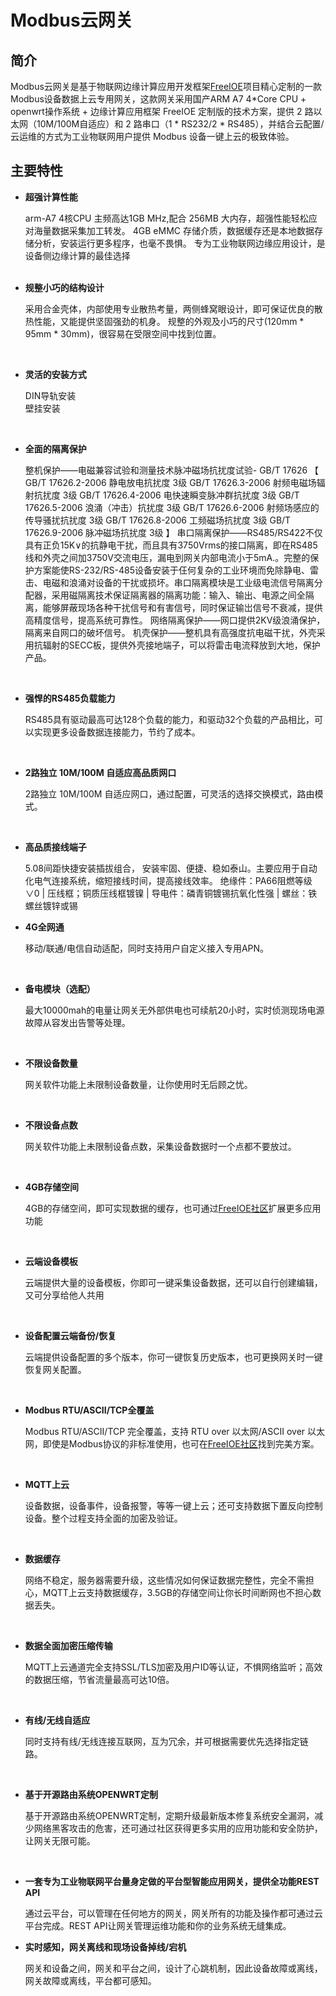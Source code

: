 # Modbus云网关

## 简介


Modbus云网关是基于物联网边缘计算应用开发框架[FreeIOE](https://github.com/freeioe/freeioe)项目精心定制的一款Modbus设备数据上云专用网关，这款网关采用国产ARM A7 4*Core CPU + openwrt操作系统 + 边缘计算应用框架 FreeIOE 定制版的技术方案，提供 2 路以太网（10M/100M自适应）和 2 路串口（1 * RS232/2 * RS485），并结合云配置/云运维的方式为工业物联网用户提供 Modbus 设备一键上云的极致体验。




## 主要特性

* __超强计算性能__
  
  arm-A7 4核CPU 主频高达1GB MHz,配合 256MB 大内存，超强性能轻松应对海量数据采集加工转发。
  4GB eMMC 存储介质，数据缓存还是本地数据存储分析，安装运行更多程序，也毫不畏惧。
  专为工业物联网边缘应用设计，是设备侧边缘计算的最佳选择     
  <br/>
  
* __规整小巧的结构设计__
  
  采用合金壳体，内部使用专业散热考量，两侧蜂窝眼设计，即可保证优良的散热性能，又能提供坚固强劲的机身。
  规整的外观及小巧的尺寸(120mm * 95mm * 30mm)，很容易在受限空间中找到位置。    
<br/>
  
* __灵活的安装方式__
  
  DIN导轨安装<br/>
  壁挂安装
<br/>
  
* __全面的隔离保护__
  
  整机保护——电磁兼容试验和测量技术脉冲磁场抗扰度试验- GB/T 17626
        【
            GB/T 17626.2-2006 静电放电抗扰度 3级
            GB/T 17626.3-2006 射频电磁场辐射抗扰度 3级
            GB/T 17626.4-2006 电快速瞬变脉冲群抗扰度 3级
            GB/T 17626.5-2006 浪涌（冲击）抗扰度 3级
            GB/T 17626.6-2006 射频场感应的传导骚扰抗扰度 3级
            GB/T 17626.8-2006 工频磁场抗扰度 3级
            GB/T 17626.9-2006 脉冲磁场抗扰度 3级
        】
  串口隔离保护——RS485/RS422不仅具有正负15K∨的抗静电干扰，而且具有3750Vrms的接口隔离，即在RS485线和外壳之间加3750V交流电压，漏电到网关内部电流小于5mA.。完整的保护方案能使RS-232/RS-485设备安装于仼何复杂的工业环境而免除静电、雷击、电磁和浪涌对设备的干扰或损坏。串口隔离模块是工业级电流信号隔离分配器，采用磁隔离技术保证隔离器的隔离功能：输入、输出、电源之间全隔离，能够屏蔽现场各种干扰信号和有害信号，同时保证输岀信号不衰减，提供高精度信号，提高系统可靠性。
  网络隔离保护——网口提供2KV级浪涌保护，隔离来自网口的破坏信号。
  机壳保护——整机具有高强度抗电磁干扰，外壳采用抗辐射的SECC板，提供外壳接地端子，可以将雷击电流释放到大地，保护产品。
<br/>
  
* __强悍的RS485负载能力__
  
  RS485具有驱动最高可达128个负载的能力，和驱动32个负载的产品相比，可以实现更多设备数据连接能力，节约了成本。
<br/>
  
* __2路独立 10M/100M 自适应高品质网口__
  
  2路独立 10M/100M 自适应网口，通过配置，可灵活的选择交换模式，路由模式。
<br/>
  
* __高品质接线端子__
  
  5.08间距快捷安装插拔组合， 安装牢固、便捷、稳如泰山。主要应用于自动化电气连接系统，缩短接线时间，提高接线效率。
  绝缘件：PA66阻燃等级∨0 | 压线框；铜质压线框镀镍 | 导电件：磷青铜镀锡抗氧化性强 | 螺丝：铁螺丝镀锌或锡
  <br/>


* __4G全网通__
  
  移动/联通/电信自动适配，同时支持用户自定义接入专用APN。
<br/>
  
* __备电模块（选配）__
  
  最大10000mah的电量让网关无外部供电也可续航20小时，实时侦测现场电源故障从容发出告警等处理。
<br/>
  
* __不限设备数量__
  
  网关软件功能上未限制设备数量，让你使用时无后顾之忧。
<br/>
  
* __不限设备点数__
  
  网关软件功能上未限制设备点数，采集设备数据时一个点都不要放过。
<br/>
  
* __4GB存储空间__
  
  4GB的存储空间，即可实现数据的缓存，也可通过[FreeIOE社区](https://freeioe.org)扩展更多应用功能
<br/>
  
* __云端设备模板__
  
  云端提供大量的设备模板，你即可一键采集设备数据，还可以自行创建编辑，又可分享给他人共用
<br/>
  
* __设备配置云端备份/恢复__
  
  云端提供设备配置的多个版本，你可一键恢复历史版本，也可更换网关时一键恢复网关配置。
<br/>
  
* __Modbus RTU/ASCII/TCP全覆盖__
  
  Modbus RTU/ASCII/TCP 完全覆盖，支持 RTU over 以太网/ASCII over 以太网，即使是Modbus协议的非标准使用，也可在[FreeIOE社区](https://freeioe.org)找到完美方案。
<br/>
  
* __MQTT上云__
  
  设备数据，设备事件，设备报警，等等一键上云；还可支持数据下置反向控制设备。整个过程支持全面的加密及验证。
<br/>
  
* __数据缓存__
  
  网络不稳定，服务器需要升级，这些情况如何保证数据完整性，完全不需担心，MQTT上云支持数据缓存，3.5GB的存储空间让你长时间断网也不担心数据丢失。
<br/>
  
* __数据全面加密压缩传输__
  
  MQTT上云通道完全支持SSL/TLS加密及用户ID等认证，不惧网络监听；高效的数据压缩，节省流量最高可达10倍。
<br/>
  
* __有线/无线自适应__
  
  同时支持有线/无线连接互联网，互为冗余，并可根据需要优先选择指定链路。
<br/>
  
* __基于开源路由系统OPENWRT定制__
  
  基于开源路由系统OPENWRT定制，定期升级最新版本修复系统安全漏洞，减少网络黑客攻击的危害，还可通过社区获得更多实用的应用功能和安全防护，让网关无限可能。
<br/>
  
* __一套专为工业物联网平台量身定做的平台型智能应用网关，提供全功能REST API__ 
  
  通过云平台，可以管理在任何地方的网关，网关所有的功能及操作都可通过云平台完成。REST API让网关管理运维功能和你的业务系统无缝集成。
  <br/>
  
* __实时感知，网关离线和现场设备掉线/宕机__
  
  网关和设备之间，网关和平台之间，设计了心跳机制，因此设备故障或离线，网关故障或离线，平台都可感知。 <br/>